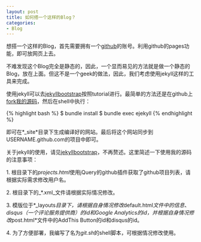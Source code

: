 ```yaml
---
layout: post
title: 如何搭一个这样的Blog？
categories:
- Blog
---
```

想搭一个这样的Blog，首先需要拥有一个[github](http://github.com)的账号。利用github的pages功能，即可放网页上去。

不难发现这个Blog完全是静态的，因此，一个显而易见的方法就是做一个静态的Blog，放在上面。但这不是一个geek的做法，因此，我们考虑使用jekyll这样的工具来完成。

使用jekyll可以去[jekyllbootstrap](http://jekyllbootstrap.com)按照tutorial进行。最简单的方法还是在github上[fork我的源码](https://github.com/terro/Blog)，然后在shell中执行：

{% highlight bash %}
$ bundle install
$ bundle exec ejekyll
{% endhighlight %}

即可在*\_site*目录下生成编译好的网站。最后将这个网站同步到USERNAME.github.com的项目中即可。

关于jekyll的使用，请见[jekyllbootstrap](http://jekyllbootstrap.com)，不再赘述。这里简述一下使用我的源码的注意事项：

1\. 根目录下的*projects.html*使用jQuery的github插件获取了github项目列表，请根据实际需求修改用户名。

2\. 根目录下的_\*.xml_文件请根据实际情况修改。

3\. 模版位于*\_layouts*目录下，请根据自身情况修改*default.html*文件中的信息、disqus（一个评论服务提供商）的id和Google Analytics的id，并根据自身情况修改*post.html*文件中的AddThis Button的id和disqus的id。

4\. 为了方便部署，我编写了名为*git.sh*的shell脚本，可根据情况修改使用。
